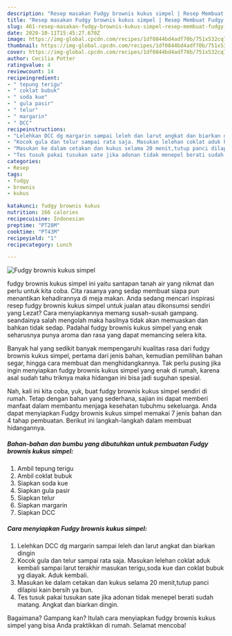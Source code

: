 ```yaml
---
description: "Resep masakan Fudgy brownis kukus simpel | Resep Membuat Fudgy brownis kukus simpel Yang Paling Enak"
title: "Resep masakan Fudgy brownis kukus simpel | Resep Membuat Fudgy brownis kukus simpel Yang Paling Enak"
slug: 461-resep-masakan-fudgy-brownis-kukus-simpel-resep-membuat-fudgy-brownis-kukus-simpel-yang-paling-enak
date: 2020-10-11T15:45:27.670Z
image: https://img-global.cpcdn.com/recipes/1df0844bd4adf70b/751x532cq70/fudgy-brownis-kukus-simpel-foto-resep-utama.jpg
thumbnail: https://img-global.cpcdn.com/recipes/1df0844bd4adf70b/751x532cq70/fudgy-brownis-kukus-simpel-foto-resep-utama.jpg
cover: https://img-global.cpcdn.com/recipes/1df0844bd4adf70b/751x532cq70/fudgy-brownis-kukus-simpel-foto-resep-utama.jpg
author: Cecilia Potter
ratingvalue: 4
reviewcount: 14
recipeingredient:
- " tepung terigu"
- " coklat bubuk"
- " soda kue"
- " gula pasir"
- " telur"
- " margarin"
- " DCC"
recipeinstructions:
- "Lelehkan DCC dg margarin sampai leleh dan larut angkat dan biarkan dingin"
- "Kocok gula dan telur sampai rata saja. Masukan lelehan coklat aduk kembali sampai larut terakhir masukan terigu,soda kue dan coklat bubuk yg diayak. Aduk kembali."
- "Masukan ke dalam cetakan dan kukus selama 20 menit,tutup panci dilapisi kain bersih ya bun."
- "Tes tusuk pakai tusukan sate jika adonan tidak menepel berati sudah matang. Angkat dan biarkan dingin."
categories:
- Resep
tags:
- fudgy
- brownis
- kukus

katakunci: fudgy brownis kukus 
nutrition: 166 calories
recipecuisine: Indonesian
preptime: "PT28M"
cooktime: "PT43M"
recipeyield: "1"
recipecategory: Lunch

---
```



![Fudgy brownis kukus simpel](https://img-global.cpcdn.com/recipes/1df0844bd4adf70b/751x532cq70/fudgy-brownis-kukus-simpel-foto-resep-utama.jpg)


fudgy brownis kukus simpel ini yaitu santapan tanah air yang nikmat dan perlu untuk kita coba. Cita rasanya yang sedap membuat siapa pun menantikan kehadirannya di meja makan.
Anda sedang mencari inspirasi resep fudgy brownis kukus simpel untuk jualan atau dikonsumsi sendiri yang Lezat? Cara menyiapkannya memang susah-susah gampang. seandainya salah mengolah maka hasilnya tidak akan memuaskan dan bahkan tidak sedap. Padahal fudgy brownis kukus simpel yang enak seharusnya punya aroma dan rasa yang dapat memancing selera kita.

Banyak hal yang sedikit banyak mempengaruhi kualitas rasa dari fudgy brownis kukus simpel, pertama dari jenis bahan, kemudian pemilihan bahan segar, hingga cara membuat dan menghidangkannya. Tak perlu pusing jika ingin menyiapkan fudgy brownis kukus simpel yang enak di rumah, karena asal sudah tahu triknya maka hidangan ini bisa jadi suguhan spesial.




Nah, kali ini kita coba, yuk, buat fudgy brownis kukus simpel sendiri di rumah. Tetap dengan bahan yang sederhana, sajian ini dapat memberi manfaat dalam membantu menjaga kesehatan tubuhmu sekeluarga. Anda dapat menyiapkan Fudgy brownis kukus simpel memakai 7 jenis bahan dan 4 tahap pembuatan. Berikut ini langkah-langkah dalam membuat hidangannya.

<!--inarticleads1-->

##### Bahan-bahan dan bumbu yang dibutuhkan untuk pembuatan Fudgy brownis kukus simpel:

1. Ambil  tepung terigu
1. Ambil  coklat bubuk
1. Siapkan  soda kue
1. Siapkan  gula pasir
1. Siapkan  telur
1. Siapkan  margarin
1. Siapkan  DCC




<!--inarticleads2-->

##### Cara menyiapkan Fudgy brownis kukus simpel:

1. Lelehkan DCC dg margarin sampai leleh dan larut angkat dan biarkan dingin
1. Kocok gula dan telur sampai rata saja. Masukan lelehan coklat aduk kembali sampai larut terakhir masukan terigu,soda kue dan coklat bubuk yg diayak. Aduk kembali.
1. Masukan ke dalam cetakan dan kukus selama 20 menit,tutup panci dilapisi kain bersih ya bun.
1. Tes tusuk pakai tusukan sate jika adonan tidak menepel berati sudah matang. Angkat dan biarkan dingin.




Bagaimana? Gampang kan? Itulah cara menyiapkan fudgy brownis kukus simpel yang bisa Anda praktikkan di rumah. Selamat mencoba!
